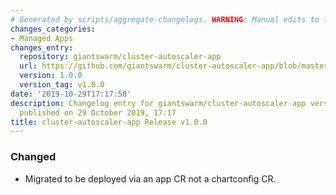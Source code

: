 ```yaml
---
# Generated by scripts/aggregate-changelogs. WARNING: Manual edits to this files will be overwritten.
changes_categories:
- Managed Apps
changes_entry:
  repository: giantswarm/cluster-autoscaler-app
  url: https://github.com/giantswarm/cluster-autoscaler-app/blob/master/CHANGELOG.md#v100
  version: 1.0.0
  version_tag: v1.0.0
date: '2019-10-29T17:17:58'
description: Changelog entry for giantswarm/cluster-autoscaler-app version 1.0.0,
  published on 29 October 2019, 17:17
title: cluster-autoscaler-app Release v1.0.0
---
```


### Changed
- Migrated to be deployed via an app CR not a chartconfig CR.
